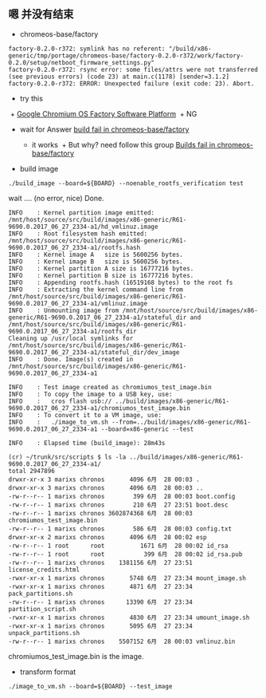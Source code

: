 ## 嗯 并没有结束

+ chromeos-base/factory

```
factory-0.2.0-r372: symlink has no referent: "/build/x86-generic/tmp/portage/chromeos-base/factory-0.2.0-r372/work/factory-0.2.0/setup/netboot_firmware_settings.py"
factory-0.2.0-r372: rsync error: some files/attrs were not transferred (see previous errors) (code 23) at main.c(1178) [sender=3.1.2]
factory-0.2.0-r372: ERROR: Unexpected failure (exit code: 23). Abort.
```

+ try this
  
  + [Google Chromium OS Factory Software Platform](https://chromium.googlesource.com/chromiumos/platform/factory/+/master/README.md)
  + NG
   
+ wait for Answer
[build fail in chromeos-base/factory](https://stackoverflow.com/questions/44763650/build-fail-in-chromeos-base-factory)
  + it works 
  + But why? need follow this group [Builds fail in chromeos-base/factory](https://groups.google.com/a/chromium.org/forum/#!searchin/chromium-os-dev/base$2Ffactory/chromium-os-dev/-rR3wIhyGRI/ZK9f6jc8AQAJ)

+ build image

```
./build_image --board=${BOARD} --noenable_rootfs_verification test
```

wait .... (no error, nice)
Done.

```
INFO    : Kernel partition image emitted: /mnt/host/source/src/build/images/x86-generic/R61-9690.0.2017_06_27_2334-a1/hd_vmlinuz.image
INFO    : Root filesystem hash emitted: /mnt/host/source/src/build/images/x86-generic/R61-9690.0.2017_06_27_2334-a1/rootfs.hash
INFO    : Kernel image A   size is 5600256 bytes.
INFO    : Kernel image B   size is 5600256 bytes.
INFO    : Kernel partition A size is 16777216 bytes.
INFO    : Kernel partition B size is 16777216 bytes.
INFO    : Appending rootfs.hash (16519168 bytes) to the root fs
INFO    : Extracting the kernel command line from /mnt/host/source/src/build/images/x86-generic/R61-9690.0.2017_06_27_2334-a1/vmlinuz.image
INFO    : Unmounting image from /mnt/host/source/src/build/images/x86-generic/R61-9690.0.2017_06_27_2334-a1/stateful_dir and /mnt/host/source/src/build/images/x86-generic/R61-9690.0.2017_06_27_2334-a1/rootfs_dir
Cleaning up /usr/local symlinks for /mnt/host/source/src/build/images/x86-generic/R61-9690.0.2017_06_27_2334-a1/stateful_dir/dev_image
INFO    : Done. Image(s) created in /mnt/host/source/src/build/images/x86-generic/R61-9690.0.2017_06_27_2334-a1

INFO    : Test image created as chromiumos_test_image.bin
INFO    : To copy the image to a USB key, use:
INFO    :   cros flash usb:// ../build/images/x86-generic/R61-9690.0.2017_06_27_2334-a1/chromiumos_test_image.bin
INFO    : To convert it to a VM image, use:
INFO    :   ./image_to_vm.sh --from=../build/images/x86-generic/R61-9690.0.2017_06_27_2334-a1 --board=x86-generic --test

INFO    : Elapsed time (build_image): 28m43s
```

```
(cr) ~/trunk/src/scripts $ ls -la ../build/images/x86-generic/R61-9690.0.2017_06_27_2334-a1/
total 2947896
drwxr-xr-x 3 marixs chronos       4096 6月  28 00:03 .
drwxr-xr-x 3 marixs chronos       4096 6月  28 00:03 ..
-rw-r--r-- 1 marixs chronos        399 6月  28 00:03 boot.config
-rw-r--r-- 1 marixs chronos        210 6月  27 23:51 boot.desc
-rw-r--r-- 1 marixs chronos 3602874368 6月  28 00:03 chromiumos_test_image.bin
-rw-r--r-- 1 marixs chronos        586 6月  28 00:03 config.txt
drwxr-xr-x 2 marixs chronos       4096 6月  28 00:02 esp
-rw-r--r-- 1 root      root          1671 6月  28 00:02 id_rsa
-rw-r--r-- 1 root      root           399 6月  28 00:02 id_rsa.pub
-rw-r--r-- 1 marixs chronos    1381156 6月  27 23:51 license_credits.html
-rwxr-xr-x 1 marixs chronos       5748 6月  27 23:34 mount_image.sh
-rwxr-xr-x 1 marixs chronos       4871 6月  27 23:34 pack_partitions.sh
-rw-r--r-- 1 marixs chronos      13390 6月  27 23:34 partition_script.sh
-rwxr-xr-x 1 marixs chronos       4830 6月  27 23:34 umount_image.sh
-rwxr-xr-x 1 marixs chronos       5095 6月  27 23:34 unpack_partitions.sh
-rw-r--r-- 1 marixs chronos    5507152 6月  28 00:03 vmlinuz.bin

```

chromiumos_test_image.bin is the image.

+ transform format 

```
./image_to_vm.sh --board=${BOARD} --test_image
```
